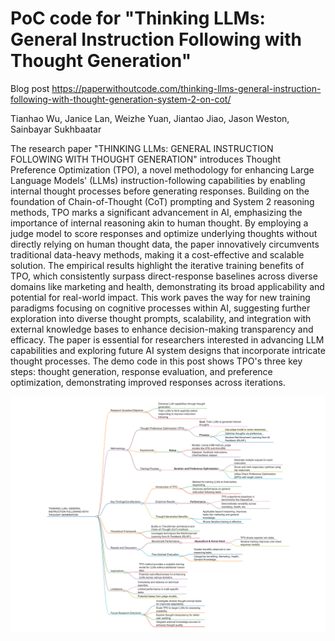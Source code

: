 # PoC code for "Thinking LLMs: General Instruction Following with Thought Generation"

Blog post <https://paperwithoutcode.com/thinking-llms-general-instruction-following-with-thought-generation-system-2-on-cot/>

Tianhao Wu, Janice Lan, Weizhe Yuan, Jiantao Jiao, Jason Weston, Sainbayar Sukhbaatar

The research paper "THINKING LLMs: GENERAL INSTRUCTION FOLLOWING WITH THOUGHT GENERATION" introduces Thought Preference Optimization (TPO), a novel methodology for enhancing Large Language Models' (LLMs) instruction-following capabilities by enabling internal thought processes before generating responses. Building on the foundation of Chain-of-Thought (CoT) prompting and System 2 reasoning methods, TPO marks a significant advancement in AI, emphasizing the importance of internal reasoning akin to human thought. By employing a judge model to score responses and optimize underlying thoughts without directly relying on human thought data, the paper innovatively circumvents traditional data-heavy methods, making it a cost-effective and scalable solution. The empirical results highlight the iterative training benefits of TPO, which consistently surpass direct-response baselines across diverse domains like marketing and health, demonstrating its broad applicability and potential for real-world impact. This work paves the way for new training paradigms focusing on cognitive processes within AI, suggesting further exploration into diverse thought prompts, scalability, and integration with external knowledge bases to enhance decision-making transparency and efficacy. The paper is essential for researchers interested in advancing LLM capabilities and exploring future AI system designs that incorporate intricate thought processes. The demo code in this post shows TPO's three key steps: thought generation, response evaluation, and preference optimization, demonstrating improved responses across iterations.

![alt text](2410.10630v1-markmap.md.png)